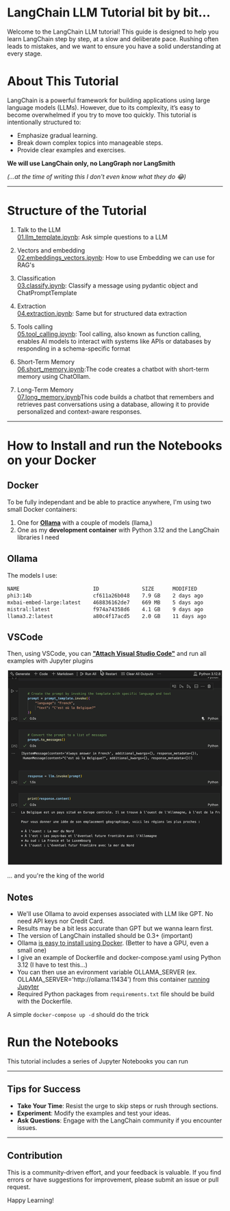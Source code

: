 # LangChain LLM Tutorial bit by bit...

Welcome to the LangChain LLM tutorial! This guide is designed to help you learn LangChain step by step, at a slow and deliberate pace. Rushing often leads to mistakes, and we want to ensure you have a solid understanding at every stage.

# About This Tutorial
LangChain is a powerful framework for building applications using large language models (LLMs). 
However, due to its complexity, it’s easy to become overwhelmed if you try to move too quickly. 
This tutorial is intentionally structured to:

- Emphasize gradual learning.
- Break down complex topics into manageable steps.
- Provide clear examples and exercises.

**We will use LangChain only, no LangGraph nor LangSmith** 

*(...at the time of writing this I don't even know what they do 😂)*

---

# Structure of the Tutorial

1. Talk to the LLM<br>
[01.llm_template.ipynb](01.llm_template.ipynb): Ask simple questions to a LLM

2. Vectors and embedding<br>
[02.embeddings_vectors.ipynb](02.embeddings_vectors.ipynb): How to use Embedding we can use for RAG's

3. Classification<br>
[03.classify.ipynb](03.classify.ipynb): Classify a message using pydantic object and ChatPromptTemplate

4. Extraction<br>
[04.extraction.ipynb](04.extraction.ipynb): Same but for structured data extraction

5. Tools calling<br>
[05.tool_calling.ipynb](05.tool_calling.ipynb): Tool calling, also known as function calling, enables AI models to interact with systems like APIs or databases by responding in a schema-specific format

6. Short-Term Memory<br>
[06.short_memory.ipynb](06.short_memory.ipynb):The code creates a chatbot with short-term memory using ChatOllam.

7. Long-Term Memory<br>
[07.long_memory.ipynb](07.long_memory.ipynb)This code builds a chatbot that remembers and retrieves past conversations using a database, allowing it to provide personalized and context-aware responses.
---

# How to Install and run the Notebooks on your Docker

## Docker

To be fully independant and be able to practice anywhere, I'm using two small Docker containers:
1) One for [**Ollama**](https://ollama.com/search) with a couple of models (llama,)
2) One as my **development container** with Python 3.12 and the LangChain libraries I need

## Ollama
The models I use:
```
NAME                        ID              SIZE      MODIFIED    
phi3:14b                    cf611a26b048    7.9 GB    2 days ago     
mxbai-embed-large:latest    468836162de7    669 MB    5 days ago     
mistral:latest              f974a74358d6    4.1 GB    9 days ago     
llama3.2:latest             a80c4f17acd5    2.0 GB    11 days ago  
```

## VSCode

Then, using VSCode, you can [**"Attach Visual Studio Code"**](https://code.visualstudio.com/docs/devcontainers/containers) and run all examples with Jupyter plugins 

<p align="center"><img src="docs/vscode.gif" width="500"></p>

... and you're the king of the world

## Notes
- We'll use Ollama to avoid expenses associated with LLM like GPT. No need API keys nor Credit Card. 
- Results may be a bit less accurate than GPT but we wanna learn first.
- The version of LangChain installed should be 0.3+ (important)
- Ollama [is easy to install using Docker](https://github.com/ollama/ollama/blob/main/docs/docker.md). 
(Better to have a GPU, even a small one)
- I give an example of Dockerfile and docker-compose.yaml using Python 3.12 (I have to test this...)
- You can then use an evironment variable OLLAMA_SERVER (ex. OLLAMA_SERVER='http://ollama:11434') from this container [running Jupyter](https://jupyterlab.readthedocs.io/en/4.1.x/getting_started/installation.html)
- Required Python packages from `requirements.txt` file should be build with the Dockerfile.

A simple `docker-compose up -d` should do the trick

# Run the Notebooks
This tutorial includes a series of Jupyter Notebooks you can run 


---

## Tips for Success
- **Take Your Time**: Resist the urge to skip steps or rush through sections.
- **Experiment**: Modify the examples and test your ideas.
- **Ask Questions**: Engage with the LangChain community if you encounter issues.

---

## Contribution
This is a community-driven effort, and your feedback is valuable. If you find errors or have suggestions for improvement, please submit an issue or pull request.

Happy Learning!